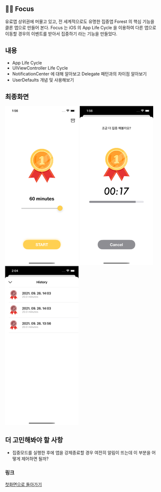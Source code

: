 ## 🧑‍🎓 Focus
유료앱 상위권에 머물고 있고, 전 세계적으로도 유명한 집중앱 Forest 의 핵심 기능을 클론 앱으로 만들어 본다.
Focus 는 iOS 의 App Life Cycle 을 이용하여 다른 앱으로 이동할 경우의 이벤트를 받아서 집중하기 라는 기능을 만들었다.

## 내용
- App Life Cycle
- UIViewController Life Cycle
- NotificationCenter 에 대해 알아보고 Delegate 패턴과의 차이점 알아보기
- UserDefaults 개념 및 사용해보기

## 최종화면
<img width="240" alt="최종화면 1" src="Screenshots/1.png"/> <img width="240" alt="최종화면 1" src="Screenshots/2.png"/> <img width="240" alt="최종화면 1" src="Screenshots/3.png"/>

## 더 고민해봐야 할 사항
- 집중모드를 실행한 후에 앱을 강제종료할 경우 여전히 알림이 뜨는데 이 부분을 어떻게 제어하면 될까?

### 링크
[첫화면으로 돌아가기](https://github.com/iwill-hwang/fastcampus-ios)
